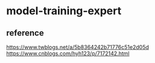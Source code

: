 # model-training-expert




## reference

https://www.twblogs.net/a/5b8364242b71776c51e2d05d
https://www.cnblogs.com/hyh123/p/7172142.html
